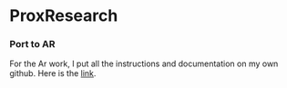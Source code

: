 # ProxResearch
### Port to AR
For the Ar work,  I put all the instructions and documentation on my own github. Here is the [link](https://github.com/kingfroglao/Research-AR/tree/main).
